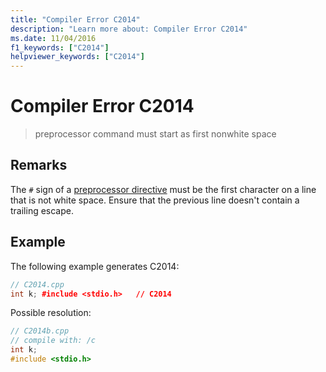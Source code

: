 ```yaml
---
title: "Compiler Error C2014"
description: "Learn more about: Compiler Error C2014"
ms.date: 11/04/2016
f1_keywords: ["C2014"]
helpviewer_keywords: ["C2014"]
---
```

# Compiler Error C2014

> preprocessor command must start as first nonwhite space

## Remarks

The `#` sign of a [preprocessor directive](../../preprocessor/preprocessor-directives.md) must be the first character on a line that is not white space. Ensure that the previous line doesn't contain a trailing escape.

## Example

The following example generates C2014:

```cpp
// C2014.cpp
int k; #include <stdio.h>   // C2014
```

Possible resolution:

```cpp
// C2014b.cpp
// compile with: /c
int k;
#include <stdio.h>
```
